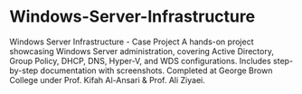 # Windows-Server-Infrastructure
Windows Server Infrastructure - Case Project A hands-on project showcasing Windows Server administration, covering Active Directory, Group Policy, DHCP, DNS, Hyper-V, and WDS configurations. Includes step-by-step documentation with screenshots. Completed at George Brown College under Prof. Kifah Al-Ansari &amp; Prof. Ali Ziyaei.
